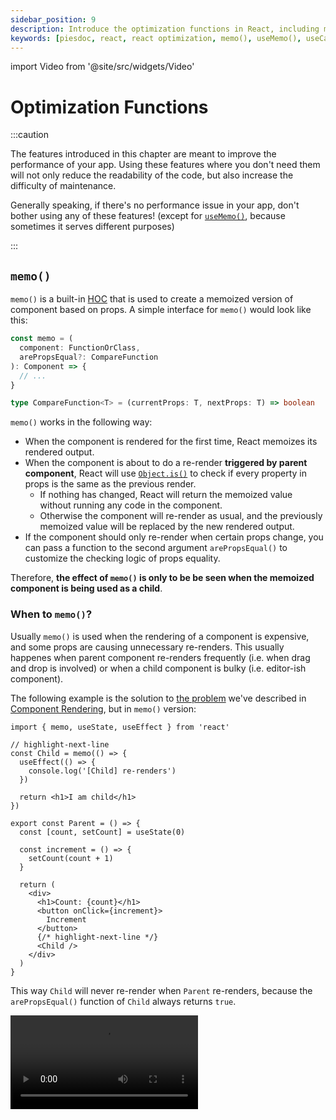 ```yaml
---
sidebar_position: 9
description: Introduce the optimization functions in React, including memo(), useMemo(), and useCallback().
keywords: [piesdoc, react, react optimization, memo(), useMemo(), useCallback()]
---
```


import Video from '@site/src/widgets/Video'

# Optimization Functions

:::caution

The features introduced in this chapter are meant to improve the performance of your app. Using these features where you don't need them will not only reduce the readability of the code, but also increase the difficulty of maintenance.

Generally speaking, if there's no performance issue in your app, don't bother using any of these features! (except for [`useMemo()`](#usememo), because sometimes it serves different purposes)

:::

## `memo()`

`memo()` is a built-in [HOC](./higher-order-component) that is used to create a memoized version of component based on props. A simple interface for `memo()` would look like this:

```ts showLineNumbers
const memo = (
  component: FunctionOrClass,
  arePropsEqual?: CompareFunction
): Component => {
  // ...
}

type CompareFunction<T> = (currentProps: T, nextProps: T) => boolean
```

`memo()` works in the following way:

- When the component is rendered for the first time, React memoizes its rendered output.
- When the component is about to do a re-render **triggered by parent component**, React will use [`Object.is()`](https://developer.mozilla.org/en-US/docs/Web/JavaScript/Reference/Global_Objects/Object/is) to check if every property in props is the same as the previous render.
  - If nothing has changed, React will return the memoized value without running any code in the component.
  - Otherwise the component will re-render as usual, and the previously memoized value will be replaced by the new rendered output.
- If the component should only re-render when certain props change, you can pass a function to the second argument `arePropsEqual()` to customize the checking logic of props equality.

Therefore, **the effect of `memo()` is only to be be seen when the memoized component is being used as a child**.

### When to `memo()`?

Usually `memo()` is used when the rendering of a component is expensive, and some props are causing unnecessary re-renders. This usually happenes when parent component re-renders frequently (i.e. when drag and drop is involved) or when a child component is bulky (i.e. editor-ish component).

The following example is the solution to [the problem](./component-rendering#rendering-is-recursive) we've described in [Component Rendering](./component-rendering), but in `memo()` version:

```tsx showLineNumbers
import { memo, useState, useEffect } from 'react'

// highlight-next-line
const Child = memo(() => {
  useEffect(() => {
    console.log('[Child] re-renders')
  })

  return <h1>I am child</h1>
})

export const Parent = () => {
  const [count, setCount] = useState(0)

  const increment = () => {
    setCount(count + 1)
  }

  return (
    <div>
      <h1>Count: {count}</h1>
      <button onClick={increment}>
        Increment
      </button>
      {/* highlight-next-line */}
      <Child />
    </div>
  )
}
```

This way `Child` will never re-render when `Parent` re-renders, because the `arePropsEqual()` function of `Child` always returns `true`.

<Video src="/video/react/component-rendering_children-prop.mov" />

:::info

If a component is memoized by `memo()`, is it correct to say that as long as the result of `arePropsEqual()` is truthy, the component will never re-render?

**No, that's not true!** We know that a component re-renders when [reactive value](./reactive-values) changes, but props is not the only reactive value in a component. `memo()` only functions when the re-render is triggered by parent component, that is, when parent component re-renders. If the re-render is triggered by a non-prop reactive value, the component will still re-render.

Think of it this way: `memo()` memoizes neither the output HTML nor the snapshot of a component; instead, it acts like a pointer to a rendered component. When the result of `arePropsEqual()` is falsy, a new instance of the component will be created, and the pointer will change from the old instance to new the new one.

:::

## `useMemo()`

:::note

If you've learned Vue, just think of `useMemo()` as `computed()` that doesn't know when to update itself.

:::

`useMemo()` is a built-in hook that is used to **memoize anything you want**. Similar to `useEffect()`, `useMemo()` takes a **callback function** and a **dependency array** as arguments. A simple interface for `useMemo()` would look like this:

```ts showLineNumbers
type useMemo<T> = (
  callback: () => T,
  dependencies: any[],
) => void
```

`useMemo()` works in the following way:

- React calls `callback` and memoizes the result in the first render.
- When the component re-renders, React will use [`Object.is()`](https://developer.mozilla.org/en-US/docs/Web/JavaScript/Reference/Global_Objects/Object/is) to check if every element in `dependencies` is the same between two renders.
  - If all elements are the same, `useMemo()` will return the memoized value.
  - Otherwise `useMemo()` will call `callback` again, and replace the previously memoized value with the new one.

### When to `useMemo()`?

Usually `useMemo()` is used when:

1. Skipping expensive calculations during re-render.
2. Preventing variables from being redefined during re-render.
3. When `useEffect()` is used with `setState()`.

#### Skipping Expensive Calculations During Re-Render

Sometimes we would want to do some expensive calculations in a component. If those calculations are run within every render, we may experience noticeable lag during re-render. With the help of `useMemo()`, those calculations can be run only when certian values change. For example:

```tsx showLineNumbers
import { useState, useMemo } from 'react'

export const Example = () => {
  const [users, setUsers] = useState([
    { id: 1, name: 'User A' },
    { id: 2, name: 'User B' },
    { id: 3, name: 'User C' },
  ])

  // This will run `users.filter()` on every render.
  // highlight-start
  const matchedUsers = users.filter(
    (user) => user.name.includes('A')
  )
  // highlight-end

  // This will only run `users.filter()` when `users` changes.
  // highlight-start
  const matchedUsers = useMemo(
    () => users.filter((user) => user.name.includes('A')),
    [users]
  )
  // highlight-end

  return (
    // ...
  )
}
```

#### Preventing Variables From Being Redefined During Re-Render

Sometimes we would want to use a non-primitive value (i.e. function) as the prop of a child component. Due to the fact that unmemoized values are redefined during re-render, they'll actually point to different objects in each render, causing the `memo()` on the children to lose its effect. To solve this problem, we can use `useMemo()` to memoize the value so that we always get the same object between renders. For example:

```tsx showLineNumbers
import { useMemo } from 'react'

export const Example = () => {
  // Beware!
  // This object gets redefined whenever `Example` re-renders.
  // highlight-next-line
  const user = {
    age: 5,
  }

  // This object will not be redefined when `Example` re-renders.
  // highlight-start
  const user = useMemo(() => ({
    age: 5,
  }), [])
  // highlight-end

  return (
    // ...
  )
}
```

#### When `useEffect()` Is Used With `setState()`

Sometimes we would want to update a state when certain props/states change. In some cases, `useMemo()` would be a better choice than `useEffect()` + `setState()`.

To get straight to the point, this:

```tsx showLineNumbers
import { useState, useMemo } from 'react'

interface IExampleProps {
  keyword: string
}

export const Example = ({ keyword }: IExampleProps) => {
  const [users, setUsers] = useState([
    { id: 1, name: 'User A' },
    { id: 2, name: 'User B' },
    { id: 3, name: 'User C' },
  ])

  // highlight-start
  const matchedUsers = useMemo(
    () => users.filter((user) => user.name.includes(keyword)),
    [keyword]
  )
  // highlight-end

  return (
    // ...
  )
}
```

Would be cleaner than this:

```tsx showLineNumbers
import { useState, useEffect } from 'react'

interface IExampleProps {
  keyword: string
}

export const Example = ({ keyword }: IExampleProps) => {
  const [users, setUsers] = useState([
    { id: 1, name: 'User A' },
    { id: 2, name: 'User B' },
    { id: 3, name: 'User C' },
  ])

  // highlight-start
  const [matchedUsers, setMatchedUsers] = useState([])

  useEffect(() => {
    setMatchedUsers(
      users.filter((user) => user.name.includes(keyword))
    )
  }, [keyword])
  // highlight-end

  return (
    // ...
  )
}
```


:::info

Can we use `useMemo()` to memoize a component?

Yes, we can! Similar to [`memo()`](#memo), the memoized component will still re-render whenever a non-prop reactive value changes. The main difference is `memo()` creates a new instance of the component when the result of `arePropsEqual()` is falsy, while `useMemo()` creates a new instance of the component when `dependencies` changes.

:::

## `useCallback()`

`useCallback()` is a built-in hook that is used to **memoize a function**. Similar to `useEffect()`, `useCallback()` takes a **callback function** and a **dependency array** as arguments. A simple interface for `useCallback()` would look like this:

```ts showLineNumbers
type useCallback<T extends Function> = (
  callback: T,
  dependencies: any[],
) => void
```

`useCallback()` works in the following way:

- React memoizes `callback` in the first render.
- When the component re-renders, React will use [`Object.is()`](https://developer.mozilla.org/en-US/docs/Web/JavaScript/Reference/Global_Objects/Object/is) to check if every element in `dependencies` is the same between two renders.
  - If all elements are the same, `useCallback()` will return the memoized value.
  - Otherwise `useCallback()` will replaced the previously memoized value with `callback`.

For example:

```tsx showLineNumbers
// highlight-next-line
import { useState, useCallback } from 'react'

export const Example = () => {
  const [count, setCount] = useState(0)

  const increment = () => {
    setCount(count + 1)
  }

  const showCount = () => {
    console.log(count)
  }

  // highlight-next-line
  const memoizedShowCount = useCallback(showCount, [])

  return (
    <div>
      <h1>Count: {count}</h1>
      <button onClick={increment}>
        Increment
      </button>
      <button onClick={showCount}>
        Show Count
      </button>
      {/* highlight-next-line */}
      <button onClick={memoizedShowCount}>
        Show Count (Memoized)
      </button>
    </div>
  )
}
```

<Video src="/video/react/optimization-functions_use-callback-show-count.mov" />

In this example, in the beginning, "Show Count" and "Show Count (Memoized)" are both showing `0` in the console after click.

After "Increment" is clicked three times, "Show Count" now shows `3`, but "Show Count (Memoized)" still shows `0`. How come?

This happens because in the first render, the value of `count` is `0`, so all `count` in `memoizedShowCount()` are replaced by `0`. Since we didn't put anything in the dependency array of `useCallback()`, the `count` in `memoizedShowCount()` will never be updated, thus shows `0` when called.

### When to `useCallback()`?

Usually `useCallback()` is used when a function is passed down to children as props, or when a function is used as a dependency of an effect. For example:

```tsx showLineNumbers
import { memo, useState } from 'react'

// highlight-next-line
const MemoizedChild = memo(() => {
  // ...
})

export const Example = () => {
  const [count, setCount] = useState(0)

  // highlight-next-line
  const increment = () => {
    setCount(count + 1)
  }

  return (
    <div>
      <h1>Count: {count}</h1>
      <button onClick={increment}>
        Increment
      </button>
      {/* highlight-next-line */}
      <MemoizedChild increment={increment} />
    </div>
  )
}
```

In this example, even if `MemoizedChild` is already wrapped in `memo()`, it'll still re-render when `Example` re-renders.

<Video src="/video/react/optimization-functions_use-callback-before.mov" />

This is because every time `Example` re-renders, `increment()` will be redefined; since `increment()` is a function, which is a non-primitive value, it'll actually point to a different object after being redefined, causing `memo()` to think that `increment()` has changed between renders.

To solve this problem, we can wrap `increment()` in `useCallback()` so that it don't get redefined when `Example` re-renders:

```tsx showLineNumbers
// highlight-next-line
import { memo, useState, useCallback } from 'react'

const MemoizedChild = memo(() => {
  // ...
})

export const Example = () => {
  const [count, setCount] = useState(0)

  // highlight-start
  const increment = useCallback(() => {
    setCount(prev => prev + 1)
  }, [])
  // highlight-end

  return (
    <div>
      <h1>Count: {count}</h1>
      <button onClick={increment}>
        Increment
      </button>
      {/* highlight-next-line */}
      <MemoizedChild increment={increment} />
    </div>
  )
}
```

Notice how we pass an [updater function](./use-state-in-depth#updater-functions) to `setCount()` so that we don't need to put `count` in the dependency array of `useCallback()`. This way the `increment()` being passed to `MemoizedChild` is guaranteed to be consistent in each render, allowing `memo()` to work properly.

<Video src="/video/react/optimization-functions_use-callback-after.mov" />

:::info

You might have noticed that `useCallback()` is very similar to `useMemo()`, and indeed it is! You can use `useMemo()` to memoize a function, however, that'll somehow make our code slightly difficult to read. For example:

```ts showLineNumbers
import { useMemo } from 'react'

// This one is slightly difficult to read.
const increment = useMemo(() => () => {
  setCount(prev => prev + 1)
}, [])

// This one is more readable, but does the same thing
// with `useCallback()`.
const increment = useMemo(() => {
  return () => {
    setCount(prev => prev + 1)
  }
}, [])
```

While you can make it prettier by doing an explicit return (which is actually not bad!), that'll just do the same thing as `useCallback()`. In short, just think of `useCallback()` as `useMemo()` that **returns the callback function itself instead of the result of callback function**:

```ts showLineNumbers
import { useMemo } from 'react'

const useCallback = (callback: () => any, dependencies: any[]) => {
  return useMemo(
    // highlight-next-line
    () => callback,
    dependencies
  )
}
```

:::

:::caution

We have to say this again: **try not to use these features where you don't need them**!

:::